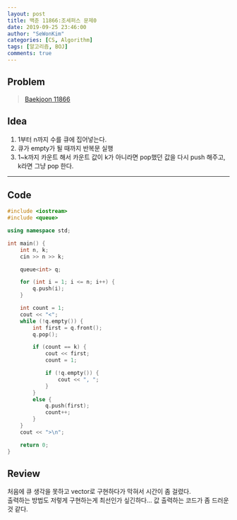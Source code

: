 ```yaml
---
layout: post
title: 백준 11866:조세퍼스 문제0
date: 2019-09-25 23:46:00
author: "SeWonKim"
categories: [CS, Algorithm]
tags: [알고리즘, BOJ]
comments: true
---
```


## Problem

> [Baekjoon 11866](https://www.acmicpc.net/problem/11866)

## Idea

1. 1부터 n까지 수를 큐에 집어넣는다.
2. 큐가 empty가 될 때까지 반복문 실행
3. 1~k까지 카운트 해서 카운트 값이 k가 아니라면 pop했던 값을 다시 push 해주고, k라면 그냥 pop 한다.

---

## Code

```cpp
#include <iostream>
#include <queue>

using namespace std;

int main() {
	int n, k;
	cin >> n >> k;

	queue<int> q;

	for (int i = 1; i <= n; i++) {
		q.push(i);
	}

	int count = 1;
	cout << "<";
	while (!q.empty()) {
		int first = q.front();
		q.pop();

		if (count == k) {
			cout << first;
			count = 1;

			if (!q.empty()) {
				cout << ", ";
			}
		}
		else {
			q.push(first);
			count++;
		}
	}
	cout << ">\n";

	return 0;
}

```

## Review

처음에 큐 생각을 못하고 vector로 구현하다가 막혀서 시간이 좀 걸렸다.  
출력하는 방법도 저렇게 구현하는게 최선인가 싶긴하다... 값 출력하는 코드가 좀 드러운 것 같다.
